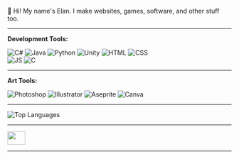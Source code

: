 👋 Hi! My name's Elan. I make websites, games, software, and other stuff too.

---

**Development Tools:**
<div display="flex">
  <img src="https://img.shields.io/badge/c%23-%23239120.svg?style=for-the-badge&logo=csharp&logoColor=white" alt="C#"/>
  <img src="https://img.shields.io/badge/java-%23ED8B00.svg?style=for-the-badge&logo=openjdk&logoColor=white" alt="Java"/>
  <img src="https://img.shields.io/badge/python-3670A0.svg?style=for-the-badge&logo=python&logoColor=white" alt="Python"/>
  <img src="https://img.shields.io/badge/unity-%23000000.svg?style=for-the-badge&logo=unity&logoColor=white" alt="Unity"/>
  <img src="https://img.shields.io/badge/html5-%23E34F26.svg?style=for-the-badge&logo=html5&logoColor=white" alt="HTML"/>
  <img src="https://img.shields.io/badge/css3-%231572B6.svg?style=for-the-badge&logo=css3&logoColor=white" alt="CSS"/>
</div>
<div display="flex">
  <img src="https://img.shields.io/badge/javascript-%23323330.svg?style=for-the-badge&logo=javascript&logoColor=%23F7DF1E)e" alt="JS"/>
  <img src="https://img.shields.io/badge/c-%2300599C.svg?style=for-the-badge&logo=c&logoColor=white)e" alt="C"/>
</div>

---

**Art Tools:**
<div display = "flex">
    <img src="https://img.shields.io/badge/adobe%20photoshop-%2331A8FF.svg?style=for-the-badge&logo=adobe%20photoshop&logoColor=white" alt="Photoshop"/>
    <img src="https://img.shields.io/badge/adobe%20illustrator-%23FF9A00.svg?style=for-the-badge&logo=adobe%20illustrator&logoColor=white" alt="Illustrator"/>
    <img src="https://img.shields.io/badge/Aseprite-7D929E.svg?style=for-the-badge&logo=aseprite&logoColor=white" alt="Aseprite"/>
    <img src="https://img.shields.io/badge/Canva-%2300C4CC.svg?style=for-the-badge&logo=canva&logoColor=white" alt="Canva"/>
</div>

---
<picture>
  <source
    srcset="https://github-readme-stats.vercel.app/api/top-langs/?username=Elan-Rubin&hide_progress=true&theme=radical"
    media="(prefers-color-scheme: dark)"
  />
  <source
    srcset="https://github-readme-stats.vercel.app/api/top-langs/?username=Elan-Rubin&hide_progress=true"
    media="(prefers-color-scheme: light), (prefers-color-scheme: no-preference)"
  />
  <img src="https://github-readme-stats.vercel.app/api/top-langs/?username=Elan-Rubin&hide_progress=true" alt="Top Languages" />
</picture>

---

<img src="https://usagif.com/wp-content/uploads/loading-42.gif" height="30" width="40">

---

<!--![snake gif](https://github.com/Elan-Rubin/Elan-Rubin/blob/output/github-user-contribution-grid-snake.svg)
